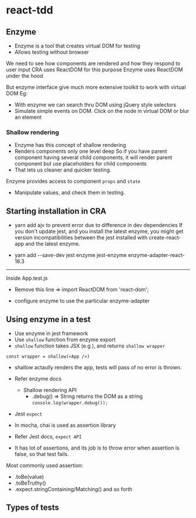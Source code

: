 # react-tdd

## Enzyme
- Enzyme is a tool that creates virtual DOM for testing
- Allows testing without browser

We need to see how components are rendered and how they respond to user input
CRA uses ReactDOM for this purpose
Enzyme uses ReactDOM under the hood

But enzyme interface give much more extensive toolkit to work with virtual DOM
Eg: 
- With enzyme we can search thru DOM using jQuery style selectors 
- Simulate simple events on DOM. Click on the node in virtual DOM or blur an element


### Shallow rendering
- Enzyme has this concept of shallow rendering
- Renders components only one level deep
So if you have parent component having several child components, it will render parent component but use 
placeholders for child components
- That lets us cleaner and quicker testing. 

Enzyme provides access to component `props` and `state`
  - Manipulate values, and check them in testing.


## Starting installation in CRA
- yarn add ajv to prevent error due to difference in dev dependencies
If you don't update jest, and you install the latest enzyme, you might get version incompatibilities between the jest installed with create-react-app and the latest enzyme.

- yarn add --save-dev jest enzyme jest-enzyme enzyme-adapter-react-16.3


___________________________________________________

Inside App.test.js

- Remove this line => import ReactDOM from 'react-dom';

- configure enzyme to use the particular enzyme-adapter


## Using enzyme in a test
- Use enzyme in jest framework
- Use `shallow` function from enzyme export
- `shallow` function takes JSX (e.g <App />), and returns `shallow wrapper`

```const wrapper = shallow(<App />)```

- shallow actaully renders the app, tests will pass of no error is thrown.

- Refer enzyme docs
    - Shallow rendering API
      - .debug() => String
      returns the DOM as a string
      `console.log(wrapper.debug());`


- Jest `expect`
- In mocha, chai is used as assertion library
- Refer Jest docs, `expect API`
- It has lot of assertions, and its job is to throw error when assertion is false, so that test fails.

Most commonly used assertion:
- .toBe(value)
- .toBeTruthy()
- .expect.stringContaining/Matching() and so forth


## Types of tests

